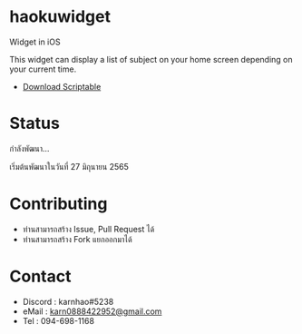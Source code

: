 # haokuwidget
Widget in iOS

This widget can display a list of subject on your home screen depending on your current time.

 - [Download Scriptable](https://scriptable.app/)


# Status
กำลังพัฒนา...

เริ่มต้นพัฒนาในวันที่ 27 มิถุนายน 2565

# Contributing
 - ท่านสามารถสร้าง Issue, Pull Request ได้
 - ท่านสามารถสร้าง Fork แยกออกมาได้

 # Contact
  - Discord : karnhao#5238
  - eMail : karn0888422952@gmail.com
  - Tel : 094-698-1168
